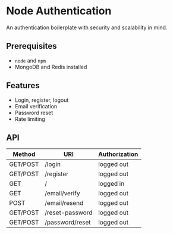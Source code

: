 # Node Authentication

An authentication boilerplate with security and scalability in mind.

## Prerequisites
- `node` and `npm`
- MongoDB and Redis installed

## Features
- Login, register, logout
- Email verification
- Password reset
- Rate limiting

## API
| Method        | URI             | Authorization |
| ------------- | --------------- | ------------- |
| GET/POST      | /login          | logged out    |
| GET/POST      | /register       | logged out    |
| GET           | /               | logged in     |
| GET           | /email/verify   | logged out    |
| POST          | /email/resend   | logged out    |
| GET/POST      | /reset-password | logged out    |
| GET/POST      | /password/reset | logged out    |
